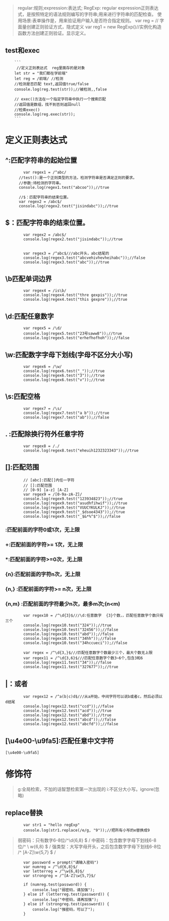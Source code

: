 > regular:规则;expression:表达式;
>        RegExp: regular expression正则表达式，是按照特定的语法规则编写的字符串;用来进行字符串的匹配检查。
>        使用场景:表单操作是，用来验证用户输入是否符合指定规则。
>         var reg = // 字面量创建正则验证方式，隐式定义
>    var reg1 = new RegExp()//实例化构造函数方法创建正则验证。显示定义。

 ## test和exec       
        ```
         //定义正则表达式  reg里面存的是对象
        let str = "我们都在学前端"
        let reg = /前端/ //检测
        //检测是否匹配 text,返回值true/false
        console.log(reg.test(str));//被检测,,false
    
        // exec()方法在一个指定字符串中执行一个搜索匹配
        //返回值是数组，找不到否则返回null
        //检索exec()
        console.log(reg.exec(str));
        ```
  # 定义正则表达式
  ## ^:匹配字符串的起始位置
  ```
     	  var regex1 = /^abc/
        //test():是一个正则类型的方法，检测字符串是否满足正则的要求。
        //参数:待检测的字符串。
        console.log(regex1.test("abcoo"));//true

        //$：匹配字符串的结束位置。
        var regex2 = /abc$/
        console.log(regex2.test("jisindabc"));//true
  ```
## $：匹配字符串的结束位置。
```
        var regex2 = /abc$/
        console.log(regex2.test("jisindabc"));//true


        var regex3 = /^abc$///abc开头，abc结尾的
        console.log(regex3.test("abcvehivhevheihabc"));//false
        console.log(regex3.test("abc"));//true
```
## \b匹配单词边界
```
        var regex4 = /is\b/
        console.log(regex4.test("thre gexpis"));//true
        console.log(regex4.test("this gexpre"));//true
```
## \d:匹配任意数字
```
        var regex5 = /\d/
        console.log(regex5.test("23号saww8"));//true
        console.log(regex5.test("erhefhofhoh"));//false
```
## \w:匹配数字字母下划线(字母不区分大小写)
```
        var regex6 = /\w/
        console.log(regex6.test("_"));//true
        console.log(regex6.test("3"));//true
        console.log(regex6.test("v"));//true
```
## \s:匹配空格
```
        var regex7 = /\s/
        console.log(regex7.test("a b"));//true
        console.log(regex7.test("ab"));//false
```
## .  :匹配除换行符外任意字符
```
        var regex8 = /./
        console.log(regex8.test("eheuih1232323343"));//true
```
## []:匹配范围
```
        // [abc]:匹配[]内任一字符
        // []:匹配范围
        // [0-9] [a-z] [A-Z]
        var regex9 = /[0-9a-zA-Z]/
        console.log(regex9.test("123934823"));//true
        console.log(regex9.test("asudhfihwif"));//true
        console.log(regex9.test("VUUCYKULKJ"));//true
        console.log(regex9.test("_$dsoe4343"));//true
        console.log(regex9.test("_$&*%^$"));//false
```
### :匹配前面的字符0或1次，无上限
###        +:匹配前面的字符>= 1次，无上限
   ###     *:匹配前面的字符>=0次，无上限
###        {n}:匹配前面的字符n次，无上限
###        {n,} :匹配前面的字符>= n次，无上限
###        {n,m} :匹配前面的字符最少n次，最多m次;(n<m)
```
        var regex10 = /^\d{3}$///\d:任意数字  {3}个数，，匹配任意数字个数只有三个
        console.log(regex10.test("324"));//true
        console.log(regex10.test("32456"));//false
        console.log(regex10.test("abd"));//false
        console.log(regex10.test("34hh"));//false
        console.log(regex10.test("34hccueci"));//false
```
```
        var regex = /^\d{3,}$///匹配任意数字个数最少三个，最大个数无上限
        var regex11 = /^\d{3,6}$///匹配任意数字个数3~6个,包含3和6
        console.log(regex11.test("34"));//false
        console.log(regex11.test("327677"));//true
```
## |：或者
```
        var regex12 = /^a(b|c)d$///从a开始，中间字符可以说b或者c，然后必须以d结尾
        console.log(regex12.test("ccd"));//false
        console.log(regex12.test("acd"));//true
        console.log(regex12.test("abd"));//true
        console.log(regex12.test("abcd"));//false
        console.log(regex12.test("abcfd"));//false
```
## [\u4e00-\u9fa5]:匹配任意中文字符
```
[\u4e00-\u9fa5]
```
# 修饰符

> g:全局检索，不加的话智慧检索第一次出现的
>    i:不区分大小写。ignore(忽略)
## replace替换
```
        var str1 = "hello regExp"
        console.log(str1.replace(/e/g, "9"));//把所有小写的e替换成9
```
> 弱密码：只有数字6-8位/^\d{6,8} $ /
>    中密码：包含数字字母下划线6-8位/^ \ w{6,8} $ /
>    强类型：大写字母开头，之后包含数字字母下划线6-8位 /^ [A-Z]\w{5,7} $ /
```
		var password = prompt("请输入密码")
        var numreg = /^\d{6,8}$/
        var letterreg = /^\w{6,8}$/
        var strongreg = /^[A-Z]\w{5,7}$/

        if (numreg.test(password)) {
            console.log("弱密码，请加强");
        } else if (letterreg.test(password)) {
            console.log("中密码，请再加强");
        } else if (strongreg.test(password)) {
            console.log("强密码，可以了");
        }
```